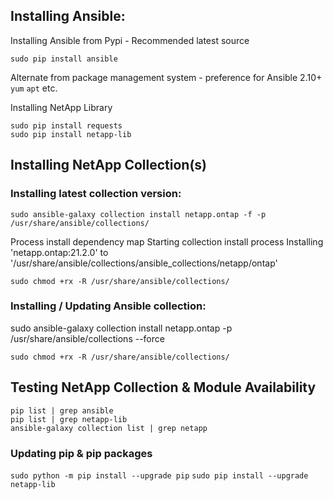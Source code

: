 ## Installing Ansible:

Installing Ansible from Pypi - Recommended latest source

`sudo pip install ansible`

Alternate from package management system - preference for Ansible 2.10+
`yum`
`apt`
etc.

Installing NetApp Library

`sudo pip install requests`  
`sudo pip install netapp-lib`

## Installing NetApp Collection(s)

### Installing latest collection version:

`sudo ansible-galaxy collection install netapp.ontap -f -p /usr/share/ansible/collections/`

Process install dependency map
Starting collection install process
Installing 'netapp.ontap:21.2.0' to '/usr/share/ansible/collections/ansible_collections/netapp/ontap'

`sudo chmod +rx -R /usr/share/ansible/collections/`

### Installing / Updating Ansible collection:

sudo ansible-galaxy collection install netapp.ontap -p /usr/share/ansible/collections --force

`sudo chmod +rx -R /usr/share/ansible/collections/`

## Testing NetApp Collection & Module Availability

```
pip list | grep ansible 
pip list | grep netapp-lib
ansible-galaxy collection list | grep netapp
```

### Updating pip & pip packages

`sudo python -m pip install --upgrade pip`
`sudo pip install --upgrade netapp-lib`
